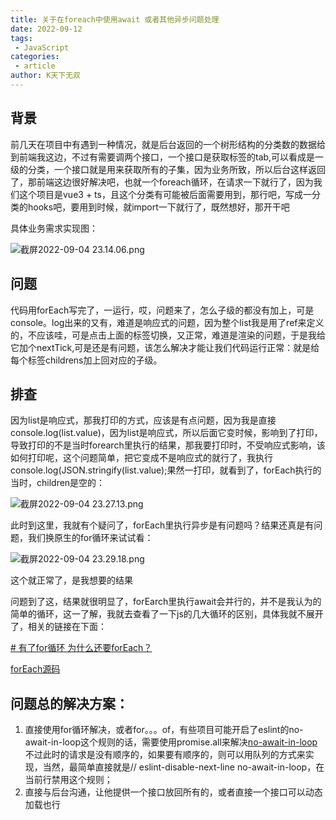 ```yaml
---
title: 关于在foreach中使用await 或者其他异步问题处理
date: 2022-09-12
tags:
 - JavaScript
categories:
 - article
author: K天下无双
---
```


## 背景
前几天在项目中有遇到一种情况，就是后台返回的一个树形结构的分类数的数据给到前端我这边，不过有需要调两个接口，一个接口是获取标签的tab,可以看成是一级的分类，一个接口就是用来获取所有的子集，因为业务所致，所以后台这样返回了，那前端这边很好解决吧，也就一个foreach循环，在请求一下就行了，因为我们这个项目是vue3 + ts，且这个分类有可能被后面需要用到，那行吧，写成一分类的hooks吧，要用到时候，就import一下就行了，既然想好，那开干吧

具体业务需求实现图：

![截屏2022-09-04 23.14.06.png](https://p1-juejin.byteimg.com/tos-cn-i-k3u1fbpfcp/b1af15b0104a4f119dc27ed043a2ddcc~tplv-k3u1fbpfcp-watermark.image?)

## 问题
代码用forEach写完了，一运行，哎，问题来了，怎么子级的都没有加上，可是console。log出来的又有，难道是响应式的问题，因为整个list我是用了ref来定义的，不应该哇，可是点击上面的标签切换，又正常，难道是渲染的问题，于是我给它加个nextTick,可是还是有问题，该怎么解决才能让我们代码运行正常：就是给每个标签childrens加上回对应的子级。

## 排查
因为list是响应式，那我打印的方式，应该是有点问题，因为我是直接console.log(list.value)，因为list是响应式，所以后面它变时候，影响到了打印，导致打印的不是当时forearch里执行的结果，那我要打印时，不受响应式影响，该如何打印呢，这个问题简单，把它变成不是响应式的就行了，我执行console.log(JSON.stringify(list.value);果然一打印，就看到了，forEach执行的当时，children是空的：

![截屏2022-09-04 23.27.13.png](https://p3-juejin.byteimg.com/tos-cn-i-k3u1fbpfcp/693441156ce745b5b9b0bba3fe42e59f~tplv-k3u1fbpfcp-watermark.image?)

此时到这里，我就有个疑问了，forEach里执行异步是有问题吗？结果还真是有问题，我们换原生的for循环来试试看：

![截屏2022-09-04 23.29.18.png](https://p3-juejin.byteimg.com/tos-cn-i-k3u1fbpfcp/f269ffbbbe8d424086e5de9e8087d3b3~tplv-k3u1fbpfcp-watermark.image?)

这个就正常了，是我想要的结果

问题到了这，结果就很明显了，forEarch里执行await会并行的，并不是我认为的简单的循环，这一了解，我就去查看了一下js的几大循环的区别，具体我就不展开了，相关的链接在下面：

[# 有了for循环 为什么还要forEach？](https://juejin.cn/post/7018097650687803422)

[forEach源码](https://developer.mozilla.org/zh-CN/docs/Web/JavaScript/Reference/Global_Objects/Array/forEach#polyfill)

## 问题总的解决方案：
1. 直接使用for循环解决，或者for。。。of，有些项目可能开启了eslint的no-await-in-loop这个规则的话，需要使用promise.all来解决[no-await-in-loop](https://eslint.org/docs/latest/rules/no-await-in-loop)不过此时的请求是没有顺序的，如果要有顺序的，则可以用队列的方式来实现，当然，最简单直接就是// eslint-disable-next-line no-await-in-loop，在当前行禁用这个规则；
2. 直接与后台沟通，让他提供一个接口放回所有的，或者直接一个接口可以动态加载也行
